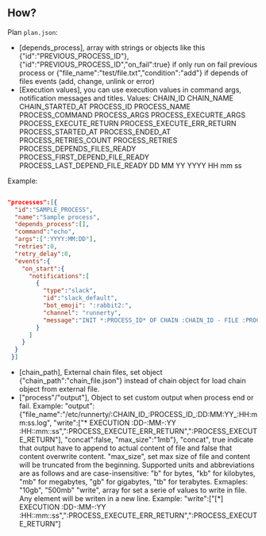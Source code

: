 ## How?

Plan `plan.json`:

* [depends_process], array with strings or objects like this {"id":"PREVIOUS_PROCESS_ID"}, {"id":"PREVIOUS_PROCESS_ID","on_fail":true} if only run on fail previous process or {"file_name":"test/file.txt","condition":"add"} if depends of files events (add, change, unlink or error)
* [Execution values], you can use execution values in command args, notification messages and titles.
Values:
CHAIN_ID
CHAIN_NAME
CHAIN_STARTED_AT
PROCESS_ID
PROCESS_NAME
PROCESS_COMMAND
PROCESS_ARGS
PROCESS_EXECURTE_ARGS
PROCESS_EXECUTE_RETURN
PROCESS_EXECUTE_ERR_RETURN
PROCESS_STARTED_AT
PROCESS_ENDED_AT
PROCESS_RETRIES_COUNT
PROCESS_RETRIES
PROCESS_DEPENDS_FILES_READY
PROCESS_FIRST_DEPEND_FILE_READY
PROCESS_LAST_DEPEND_FILE_READY
DD
MM
YY
YYYY
HH
mm
ss


Example:
```json

"processes":[{
  "id":"SAMPLE_PROCESS",
  "name":"Sample process",
  "depends_process":[],
  "command":"echo",
  "args":[":YYYY:MM:DD"],
  "retries":0,
  "retry_delay":0,
  "events":{
    "on_start":{
      "notifications":[
        {
          "type":"slack",
          "id":"slack_default",
          "bot_emoji": ":rabbit2:",
          "channel": "runnerty",
          "message":"INIT *:PROCESS_ID* OF CHAIN :CHAIN_ID - FILE :PROCESS_LAST_DEPEND_FILE_READY"
        }
      ]
    }
  }
 }]
```

* [chain_path], External chain files, set object {"chain_path":"chain_file.json"} instead of chain object for load chain object from external file.
* ["process"/"output"], Object to set custom output when process end or fail. Example: "output":{"file_name":"/etc/runnerty/:CHAIN_ID_:PROCESS_ID_:DD:MM:YY_:HH:mm:ss.log", "write":["* EXECUTION :DD-:MM-:YY :HH::mm::ss",":PROCESS_EXECUTE_ERR_RETURN",":PROCESS_EXECUTE_RETURN"], "concat":false, "max_size":"1mb"},
"concat", true indicate that output have to append to actual content of file and false that content overwrite content.
"max_size", set max size of file and content will be truncated from the beginning. Supported units and abbreviations are as follows and are case-insensitive: "b" for bytes, "kb" for kilobytes, "mb" for megabytes, "gb" for gigabytes, "tb" for terabytes. Exmaples: "10gb", "500mb"
"write", array for set a serie of values to write in file. Any element will be writen in a new line. Example: "write":["[*] EXECUTION :DD-:MM-:YY :HH::mm::ss",":PROCESS_EXECUTE_ERR_RETURN",":PROCESS_EXECUTE_RETURN"]